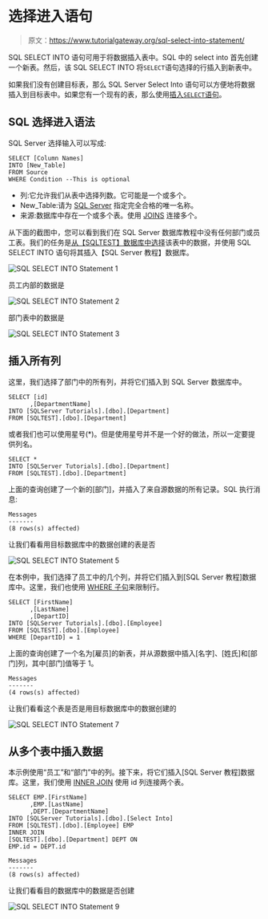 # 选择进入语句

> 原文：<https://www.tutorialgateway.org/sql-select-into-statement/>

SQL SELECT INTO 语句可用于将数据插入表中。SQL 中的 select into 首先创建一个新表。然后，该 SQL SELECT INTO 将`SELECT`语句选择的行插入到新表中。

如果我们没有创建目标表，那么 SQL Server Select Into 语句可以方便地将数据插入到目标表中。如果您有一个现有的表，那么使用[插入`SELECT`语句](https://www.tutorialgateway.org/sql-insert-into-select-statement/)。

## SQL 选择进入语法

SQL Server 选择输入可以写成:

```
SELECT [Column Names]
INTO [New_Table]
FROM Source
WHERE Condition --This is optional
```

*   列:它允许我们从表中选择列数。它可能是一个或多个。
*   New_Table:请为 [SQL Server](https://www.tutorialgateway.org/sql/) 指定完全合格的唯一名称。
*   来源:数据库中存在一个或多个表。使用 [JOINS](https://www.tutorialgateway.org/sql-joins/) 连接多个。

从下面的截图中，您可以看到我们在 SQL Server 数据库教程中没有任何部门或员工表。我们的任务是[从【SQLTEST】数据库中选择](https://www.tutorialgateway.org/sql-select-statement/)该表中的数据，并使用 SQL SELECT INTO 语句将其插入【SQL Server 教程】数据库。

![SQL SELECT INTO Statement 1](img/3ada0684f4b4b13d01f24ba7ffd7bd45.png)

员工内部的数据是

![SQL SELECT INTO Statement 2](img/0818dbcbb8a8dbe7dd9cff0fa2bed373.png)

部门表中的数据是

![SQL SELECT INTO Statement 3](img/aff47d2ce5cff6a22067a68da5303b1c.png)

## 插入所有列

这里，我们选择了部门中的所有列，并将它们插入到 SQL Server 数据库中。

```
SELECT [id]
      ,[DepartmentName]
INTO [SQLServer Tutorials].[dbo].[Department]
FROM [SQLTEST].[dbo].[Department]
```

或者我们也可以使用星号(*)。但是使用星号并不是一个好的做法，所以一定要提供列名。

```
SELECT *
INTO [SQLServer Tutorials].[dbo].[Department]
FROM [SQLTEST].[dbo].[Department]
```

上面的查询创建了一个新的[部门]，并插入了来自源数据的所有记录。SQL 执行消息:

```
Messages
-------
(8 rows(s) affected)
```

让我们看看用目标数据库中的数据创建的表是否

![SQL SELECT INTO Statement 5](img/4e432e3927f1f9eccc23253c212c75e5.png)

在本例中，我们选择了员工中的几个列，并将它们插入到[SQL Server 教程]数据库中。这里，我们也使用 [WHERE 子句](https://www.tutorialgateway.org/sql-where-clause/)来限制行。

```
SELECT [FirstName]
      ,[LastName]
      ,[DepartID]
INTO [SQLServer Tutorials].[dbo].[Employee]
FROM [SQLTEST].[dbo].[Employee]
WHERE [DepartID] = 1
```

上面的查询创建了一个名为[雇员]的新表，并从源数据中插入[名字]、[姓氏]和[部门]列，其中[部门]值等于 1。

```
Messages
-------
(4 rows(s) affected)
```

让我们看看这个表是否是用目标数据库中的数据创建的

![SQL SELECT INTO Statement 7](img/1406c5262421f166dc13af9de14909ff.png)

## 从多个表中插入数据

本示例使用“员工”和“部门”中的列。接下来，将它们插入[SQL Server 教程]数据库。这里，我们使用 [INNER JOIN](https://www.tutorialgateway.org/sql-inner-join/) 使用 id 列连接两个表。

```
SELECT EMP.[FirstName]
      ,EMP.[LastName]
      ,DEPT.[DepartmentName]
INTO [SQLServer Tutorials].[dbo].[Select Into]
FROM [SQLTEST].[dbo].[Employee] EMP
INNER JOIN
[SQLTEST].[dbo].[Department] DEPT ON
EMP.id = DEPT.id
```

```
Messages
-------
(8 rows(s) affected)
```

让我们看看目的数据库中的数据是否创建

![SQL SELECT INTO Statement 9](img/0994b13f52a1de951b975dbf8e22790e.png)
